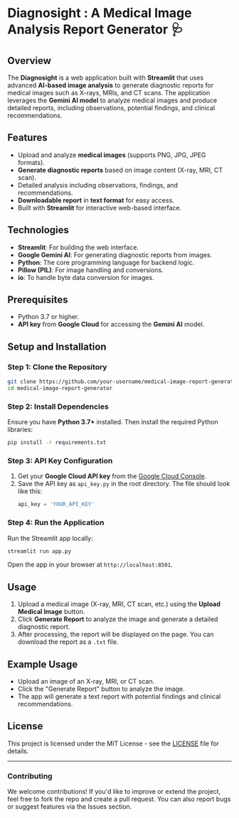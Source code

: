 # Diagnosight : A Medical Image Analysis Report Generator 🩺

## Overview
The **Diagnosight** is a web application built with **Streamlit** that uses advanced **AI-based image analysis** to generate diagnostic reports for medical images such as X-rays, MRIs, and CT scans. The application leverages the **Gemini AI model** to analyze medical images and produce detailed reports, including observations, potential findings, and clinical recommendations.

## Features
- Upload and analyze **medical images** (supports PNG, JPG, JPEG formats).
- **Generate diagnostic reports** based on image content (X-ray, MRI, CT scan).
- Detailed analysis including observations, findings, and recommendations.
- **Downloadable report** in **text format** for easy access.
- Built with **Streamlit** for interactive web-based interface.

## Technologies
- **Streamlit**: For building the web interface.
- **Google Gemini AI**: For generating diagnostic reports from images.
- **Python**: The core programming language for backend logic.
- **Pillow (PIL)**: For image handling and conversions.
- **io**: To handle byte data conversion for images.

## Prerequisites
- Python 3.7 or higher.
- **API key** from **Google Cloud** for accessing the **Gemini AI** model.

## Setup and Installation

### Step 1: Clone the Repository
```bash
git clone https://github.com/your-username/medical-image-report-generator.git
cd medical-image-report-generator
```

### Step 2: Install Dependencies
Ensure you have **Python 3.7+** installed. Then install the required Python libraries:

```bash
pip install -r requirements.txt
```

### Step 3: API Key Configuration
1. Get your **Google Cloud API key** from the [Google Cloud Console](https://console.cloud.google.com/).
2. Save the API key as `api_key.py` in the root directory. The file should look like this:
   ```python
   api_key = 'YOUR_API_KEY'
   ```

### Step 4: Run the Application
Run the Streamlit app locally:

```bash
streamlit run app.py
```

Open the app in your browser at `http://localhost:8501`.

## Usage
1. Upload a medical image (X-ray, MRI, CT scan, etc.) using the **Upload Medical Image** button.
2. Click **Generate Report** to analyze the image and generate a detailed diagnostic report.
3. After processing, the report will be displayed on the page. You can download the report as a `.txt` file.

## Example Usage
- Upload an image of an X-ray, MRI, or CT scan.
- Click the "Generate Report" button to analyze the image.
- The app will generate a text report with potential findings and clinical recommendations.

## License
This project is licensed under the MIT License - see the [LICENSE](LICENSE) file for details.

---

### Contributing
We welcome contributions! If you'd like to improve or extend the project, feel free to fork the repo and create a pull request. You can also report bugs or suggest features via the Issues section.
